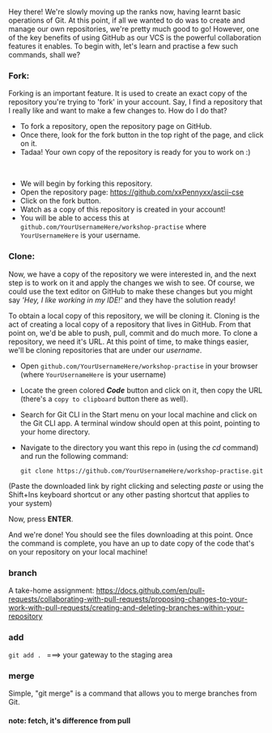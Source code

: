 Hey there! We're slowly moving up the ranks now, having learnt basic operations of Git. At this point, if all we wanted to do was to create and manage our own repositories, we're pretty much good to go! However, one of the key benefits of using GitHub as our VCS is the powerful collaboration features it enables. To begin with, let's learn and practise a few such commands, shall we?

### Fork:

Forking is an important feature. It is used to create an exact copy of the repository you're trying to 'fork' in your account. Say, I find a repository that I really like and want to make a few changes to. How do I do that?

-   To fork a repository, open the repository page on GitHub.
-   Once there, look for the fork button in the top right of the page, and click on it.
-   Tadaa! Your own copy of the repository is ready for you to work on :)

<br>

-   We will begin by forking this repository.
-   Open the repository page: https://github.com/xxPennyxx/ascii-cse
-   Click on the fork button.
-   Watch as a copy of this repository is created in your account!
-   You will be able to access this at `github.com/YourUsernameHere/workshop-practise`
    where `YourUsernameHere` is your username.

### Clone:

Now, we have a copy of the repository we were interested in, and the next step is to work on it and apply the changes we wish to see. Of course, we could use the text editor on GitHub to make these changes but you might say _'Hey, I like working in my IDE!'_ and they have the solution ready!

To obtain a local copy of this repository, we will be cloning it. Cloning is the act of creating a local copy of a repository that lives in GitHub. From that point on, we'd be able to push, pull, commit and do much more. To clone a repository, we need it's URL. At this point of time, to make things easier, we'll be cloning repositories that are under our _username_.

-   Open `github.com/YourUsernameHere/workshop-practise` in your browser (where `YourUsernameHere` is your username)
-   Locate the green colored **_Code_** button and click on it, then copy the URL (there's a `copy to clipboard` button there as well).

-   Search for Git CLI in the Start menu on your local machine and click on the Git CLI app. A terminal window should open at this point, pointing to your home directory.
-   Navigate to the directory you want this repo in (using the _cd_ command) and run the following command:

    `git clone https://github.com/YourUsernameHere/workshop-practise.git `

(Paste the downloaded link by right clicking and selecting _paste_ or using the Shift+Ins keyboard shortcut or any other pasting shortcut that applies to your system)

Now, press **ENTER**.

And we're done! You should see the files downloading at this point. Once the command is complete, you have an up to date copy of the code that's on your repository on your local machine!

### branch

A take-home assignment: https://docs.github.com/en/pull-requests/collaborating-with-pull-requests/proposing-changes-to-your-work-with-pull-requests/creating-and-deleting-branches-within-your-repository

### add

`git add . ` ===> your gateway to the staging area

### merge

Simple, "git merge" is a command that allows you to merge branches from Git.


#### note: fetch, it's difference from pull
